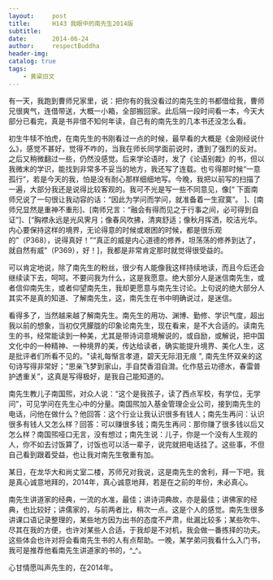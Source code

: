 ```yaml
---
layout:     post
title:      H143 我眼中的南先生2014版
subtitle:   
date:       2014-06-24
author:     respectBuddha
header-img: 
catalog: true
tags:
    - 黄粱旧文
---
```


有一天，我跑到曹师兄家里，说：把你有的我没看过的南先生的书都借给我，曹师兄很爽气，连借带送，大概一小箱，全部搬回家。此后隔一段时间看一本，今天大部分已看完，真是书非借不知何年读，自己有的南先生的几本书还没怎么看。

初生牛犊不怕虎，在南先生的书刚看过一点的时候，最早看的大概是《金刚经说什么》，感觉不甚好，觉得不咋的，当我在师长同学面前说时，遭到了强烈的反对。之后又稍微翻过一些，仍然没感觉。后来学论语时，发了《论语别裁》的书，但以我微末的学识，能找到非常多不妥当的地方，我还写了连载。也亏得那时候“一意孤行”，若是今天的我，怕是没有耐心那样细细地写。今晚，我把以前写的扫描了一遍，大部分我还是说得比较客观的。我可不光是写一些不同意见，像[“ 下面南师兄说了一句很让我动容的话：“因此为学问而学问，就准备着一生寂寞”。 ]、[南师兄显然是重神不重形]、[南师兄言：“融会有得而见之于行事之间，必可得到自证”]、[“胸襟永远是光风霁月；像春风吹拂，清爽舒适；像秋月挥洒，皎洁光华。内心要保持这样的境界，无论得意的时候或艰困的时候，都是很乐观的”（P368），说得真好！”“真正的威是内心道德的修养，坦荡荡的修养到达了，就自然有威”（P369），好！]，我都是非常肯定那时就觉得很受益的。

可以肯定地说，除了南先生的粉丝，很少有人能像我这样持续地读，而且今后还会继续读下去，呵呵。不要问我为什么，这是我愿意。绝大部分人是迷信南先生，或者信仰南先生，或者仰望南先生，我却更愿意与南先生讨论。上句说的绝大部分人其实不是真的知道、了解南先生，这，南先生在书中明确说过，是迷信。

看得多了，当然越来越了解南先生。南先生的用功、渊博、勤修、学识气度，超出我以前的想象，当初仅凭朦胧的印象论南先生，现在看来，是不大合适的。读南先生的书，经常能读到一种美，尤其是带诗词意境解说的，或自励，或解说，把中国文化中的一种精神、一种境界的美，传达给读者，确实能提升境界、美化人生，这是批评者们所看不见的。"读礼每惭言孝道，碧天无际泪无痕 ", 南先生怀双亲的这句诗写得非常好；“思亲飞梦到家山，手自焚香泪自潸。化作慈云功德水，春雷普护透重关”，这真是写得极好，是我自己能知道的。

南先生教儿子南国煕，对众人说：“这个是我孩子，读了西点军校，有学位，无学问”，可见学问在先生心中的分量。南国煕加入基金管理企业公司，接到南先生的电话，问他在做什么？他回答：这个行业让我认识很多有钱人；南先生再问：认识很多有钱人又怎么样？回答：可以赚很多钱；南先生再问：那你赚了很多钱以后又怎么样？南国煕哑口无言，没有想过；南先生说：儿子，你是一个没有人生观的人，你不如去讨饭算了，讨饭也可以活一辈子，说完就把电话挂了。这些事，不但自己看到跟着受益，也让我对南先生敬重有加。

某日，在龙华大和尚丈室二楼，苏师兄对我说，这是南先生的舍利，拜一下吧，我是真心诚意地拜的，2014年，真心诚意地拜，若是在之前的年份，未必真心。

南先生讲道家的经典，一流的水准，最佳；讲诗词典故，亦是最佳；讲佛家的经典，也比较好；讲儒家的，与前两者比，稍次一点。这是个人的感觉。南先生很多讲课口语记录整理的，某些地方因为出书的态度不严肃，纰漏比较多；某些吹牛、尽其在我的方便，也许对某些人合适，于我却是不对机，我会做一番拣择的功夫。这些体会也许对将会看南先生书的人有点帮助。一晚，某学弟问我看什么入门书，我可是推荐他看南先生讲道家的书的，^_^。

心甘情愿叫声先生的，在2014年。